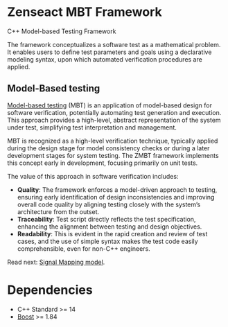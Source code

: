 <!-- (c) Copyright 2024 Zenseact AB -->
<!-- SPDX-License-Identifier: Apache-2.0 -->

Zenseact MBT Framework
==================

C++ Model-based Testing Framework

The framework conceptualizes a software test as a mathematical problem.
It enables users to define test parameters and goals using a declarative
modeling syntax, upon which automated verification procedures are applied.


## Model-Based testing

[Model-based testing](https://en.wikipedia.org/wiki/Model-based_testing) (MBT) is an application of model-based design for software verification, potentially automating test generation and execution. This approach provides a high-level, abstract representation of the system under test, simplifying test interpretation and management.

MBT is recognized as a high-level verification technique, typically applied during the design stage for model consistency checks or during a later development stages for system testing. The ZMBT framework implements this concept early in development, focusing primarily on unit tests.

The value of this approach in software verification includes:

- **Quality**: The framework enforces a model-driven approach to testing, ensuring early identification of design inconsistencies and improving overall code quality by aligning testing closely with the system’s architecture from the outset.
- **Traceability**: Test script directly reflects the test specification, enhancing the alignment between testing and design objectives.
- **Readability**: This is evident in the rapid creation and review of test cases, and the use of simple syntax makes the test code easily comprehensible, even for non-C++ engineers.

Read next: [Signal Mapping model](docs/signal-mapping.md).


# Dependencies

 - C++ Standard >= 14
 - [Boost](https://www.boost.org/) >= 1.84
